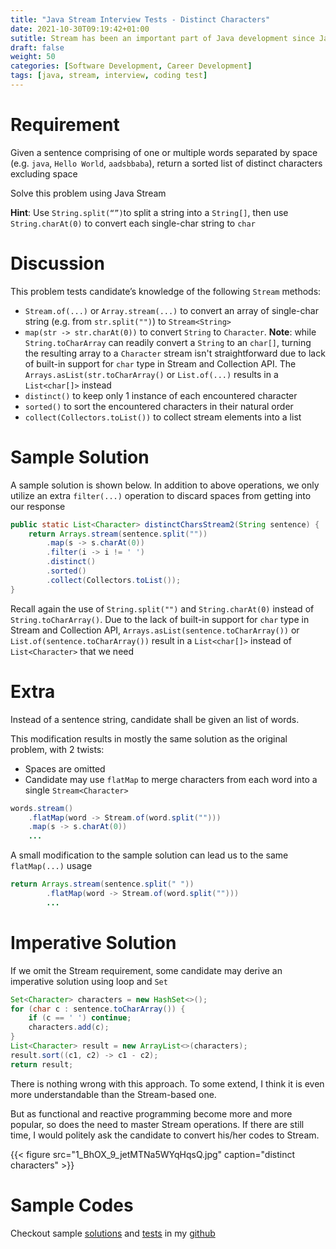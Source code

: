 ```yaml
---
title: "Java Stream Interview Tests - Distinct Characters"
date: 2021-10-30T09:19:42+01:00
sutitle: Stream has been an important part of Java development since Java 8. This test assesses candidates familiarity with various stream operations
draft: false
weight: 50
categories: [Software Development, Career Development]
tags: [java, stream, interview, coding test]
---
```


Requirement
===========

Given a sentence comprising of one or multiple words separated by space (e.g. `java`, `Hello World`, `aadsbbaba`), return a sorted list of distinct characters excluding space

Solve this problem using Java Stream

**Hint**: Use `String.split(“”)`to split a string into a `String[]`, then use `String.charAt(0)` to convert each single-char string to `char`

Discussion
==========

This problem tests candidate’s knowledge of the following `Stream` methods:

*   `Stream.of(...)` or `Array.stream(...)` to convert an array of single-char string (e.g. from `str.split("")`) to `Stream<String>`
*   `map(str -> str.charAt(0))` to convert `String` to `Character`. **Note**: while `String.toCharArray` can readily convert a `String` to an `char[]`, turning the resulting array to a `Character` stream isn't straightforward due to lack of built-in support for `char` type in Stream and Collection API. The `Arrays.asList(str.toCharArray()` or `List.of(...)` results in a `List<char[]>` instead
*   `distinct()` to keep only 1 instance of each encountered character
*   `sorted()` to sort the encountered characters in their natural order
*   `collect(Collectors.toList())` to collect stream elements into a list

Sample Solution
===============

A sample solution is shown below. In addition to above operations, we only utilize an extra `filter(...)` operation to discard spaces from getting into our response

```java
public static List<Character> distinctCharsStream2(String sentence) {  
    return Arrays.stream(sentence.split(""))  
        .map(s -> s.charAt(0))  
        .filter(i -> i != ' ')  
        .distinct()  
        .sorted()  
        .collect(Collectors.toList());  
}
```

Recall again the use of `String.split("")` and `String.charAt(0)` instead of `String.toCharArray()`. Due to the lack of built-in support for `char` type in Stream and Collection API, `Arrays.asList(sentence.toCharArray())` or `List.of(sentence.toCharArray())` result in a `List<char[]>` instead of `List<Character>` that we need

Extra
=====

Instead of a sentence string, candidate shall be given an list of words.

This modification results in mostly the same solution as the original problem, with 2 twists:

*   Spaces are omitted
*   Candidate may use `flatMap` to merge characters from each word into a single `Stream<Character>`

```java
words.stream()  
    .flatMap(word -> Stream.of(word.split("")))  
    .map(s -> s.charAt(0))  
    ...
```

A small modification to the sample solution can lead us to the same `flatMap(...)` usage

```java
return Arrays.stream(sentence.split(" "))  
        .flatMap(word -> Stream.of(word.split("")))  
        ...
```

Imperative Solution
===================

If we omit the Stream requirement, some candidate may derive an imperative solution using loop and `Set`

```java
Set<Character> characters = new HashSet<>();  
for (char c : sentence.toCharArray()) {  
    if (c == ' ') continue;  
    characters.add(c);  
}  
List<Character> result = new ArrayList<>(characters);  
result.sort((c1, c2) -> c1 - c2);  
return result;
```

There is nothing wrong with this approach. To some extend, I think it is even more understandable than the Stream-based one.

But as functional and reactive programming become more and more popular, so does the need to master Stream operations. If there are still time, I would politely ask the candidate to convert his/her codes to Stream.

{{< figure src="1_BhOX_9_jetMTNa5WYqHqsQ.jpg" caption="distinct characters" >}}

Sample Codes
============

Checkout sample [solutions](https://github.com/geraldnguyen/kitchensink/blob/main/java/src/main/java/example/codingtest/DistinctCharacters.java) and [tests](https://github.com/geraldnguyen/kitchensink/blob/main/java/src/test/java/example/codingtest/DistinctCharactersTest.java) in my [github](https://github.com/geraldnguyen/kitchensink)
